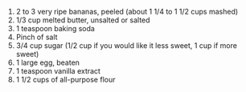 1. 2 to 3 very ripe bananas, peeled (about 1 1/4 to 1 1/2 cups mashed)
2. 1/3 cup melted butter, unsalted or salted
3. 1 teaspoon baking soda
4. Pinch of salt
5. 3/4 cup sugar (1/2 cup if you would like it less sweet, 1 cup if more sweet)
6. 1 large egg, beaten
7. 1 teaspoon vanilla extract
8. 1 1/2 cups of all-purpose flour